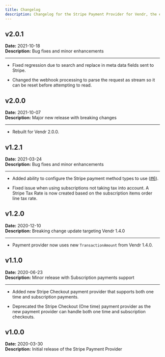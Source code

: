 ```yaml
---
title: Changelog
description: Changelog for the Stripe Payment Provider for Vendr, the eCommerce solution for Umbraco v8+
---
```


## v2.0.1   
**Date:** 2021-10-18   
**Description:** Bug fixes and minor enhancements 

---  

<changelog>
<changelog-group category="Fixed">  

    
* Fixed regression due to search and replace in meta data fields sent to Stripe.


</changelog-group>
<changelog-group category="Changed">  

*  Changed the webhook processing to parse the request as stream so it can be reset before attempting to read.

</changelog-group>
</changelog>

## v2.0.0   
**Date:** 2021-10-07   
**Description:** Major new release with breaking changes

---  

<changelog>
<changelog-group category="Breaking">  

    
* Rebuilt for Vendr 2.0.0.


</changelog-group>
</changelog>

## v1.2.1   
**Date:** 2021-03-24    
**Description:** Bug fixes and minor enhancements 

---  

<changelog>
<changelog-group category="Added">  

    
* Added ability to configure the Stripe payment method types to use ([#6](https://github.com/vendrhub/vendr-payment-provider-stripe/issues/6)).


</changelog-group>
<changelog-group category="Fixed">  

    
* Fixed issue when using subscriptions not taking tax into account. A Stripe Tax Rate is now created based on the subscription items order line tax rate.


</changelog-group>
</changelog>

## v1.2.0   
**Date:** 2020-12-10    
**Description:** Breaking change update targeting Vendr 1.4.0 

---  

<changelog>
<changelog-group category="Breaking">  

    
* Payment provider now uses new `TransactionAmount` from Vendr 1.4.0.


</changelog-group>
</changelog>

## v1.1.0   
**Date:** 2020-06-23  
**Description:** Minor release with Subscription payments support  

---  

<changelog>
<changelog-group category="Added">  

    
* Added new Stripe Checkout payment provider that supports both one time and subscription payments.


</changelog-group>
<changelog-group category="Changed">  

* Deprecated the Stripe Checkout (One time) payment provider as the new payment provider can handle both one time and subscription checkouts.

</changelog-group>
</changelog>

## v1.0.0  
**Date:** 2020-03-30  
**Description:** Initial release of the Stripe Payment Provider  

